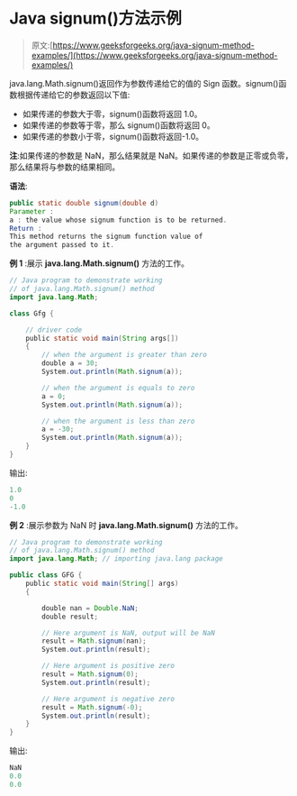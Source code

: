 # Java signum()方法示例

> 原文:[https://www.geeksforgeeks.org/java-signum-method-examples/](https://www.geeksforgeeks.org/java-signum-method-examples/)

java.lang.Math.signum()返回作为参数传递给它的值的 Sign 函数。signum()函数根据传递给它的参数返回以下值:

*   如果传递的参数大于零，signum()函数将返回 1.0。
*   如果传递的参数等于零，那么 signum()函数将返回 0。
*   如果传递的参数小于零，signum()函数将返回-1.0。

**注**:如果传递的参数是 NaN，那么结果就是 NaN。如果传递的参数是正零或负零，那么结果将与参数的结果相同。

**语法**:

```java
public static double signum(double d)
Parameter :
a : the value whose signum function is to be returned.
Return :
This method returns the signum function value of 
the argument passed to it.

```

**例 1** :展示 **java.lang.Math.signum()** 方法的工作。

```java
// Java program to demonstrate working
// of java.lang.Math.signum() method
import java.lang.Math;

class Gfg {

    // driver code
    public static void main(String args[])
    {
        // when the argument is greater than zero
        double a = 30;
        System.out.println(Math.signum(a));

        // when the argument is equals to zero
        a = 0;
        System.out.println(Math.signum(a));

        // when the argument is less than zero
        a = -30;
        System.out.println(Math.signum(a));
    }
}
```

输出:

```java
1.0
0
-1.0

```

**例 2** :展示参数为 NaN 时 **java.lang.Math.signum()** 方法的工作。

```java
// Java program to demonstrate working
// of java.lang.Math.signum() method
import java.lang.Math; // importing java.lang package

public class GFG {
    public static void main(String[] args)
    {

        double nan = Double.NaN;
        double result;

        // Here argument is NaN, output will be NaN
        result = Math.signum(nan);
        System.out.println(result);

        // Here argument is positive zero
        result = Math.signum(0);
        System.out.println(result);

        // Here argument is negative zero
        result = Math.signum(-0);
        System.out.println(result);
    }
}
```

输出:

```java
NaN
0.0
0.0

```